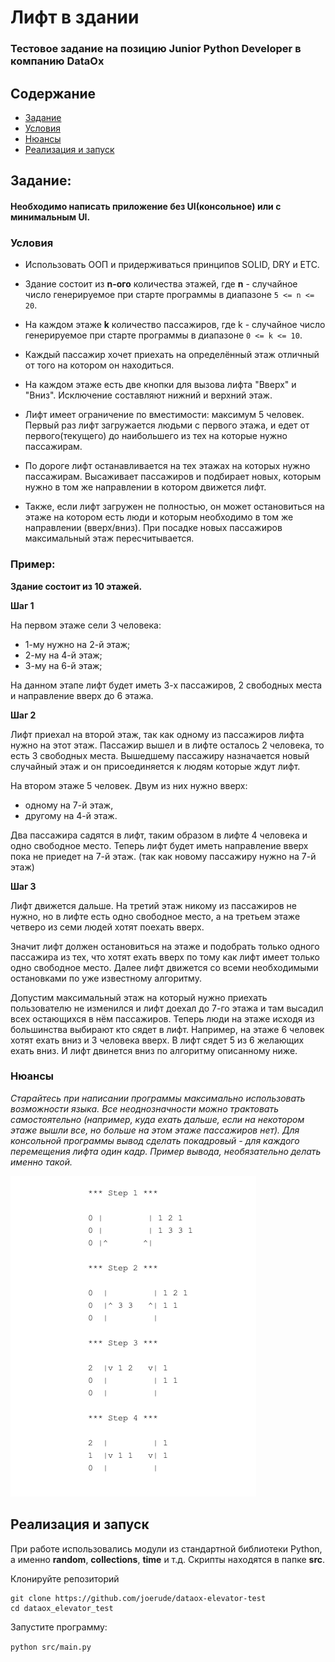 # Лифт в здании

### Тестовое задание на позицию Junior Python Developer в компанию DataOx

## Содержание

- [Задание](#Задание)
- [Условия](#Условия)
- [Нюансы](#Нюансы)
- [Реализация и запуск](#Реализация-и-запуск")

## Задание:

#### Необходимо написать приложение без UI(консольное) или с минимальным UI.

### Условия

* Использовать ООП и придерживаться принципов SOLID, DRY и ETC.

* Здание состоит из **n-ого** количества этажей, где **n** - случайное число генерируемое
  при старте программы в диапазоне `5 <= n <= 20`.

* На каждом этаже **k** количество пассажиров, где k - случайное число генерируемое
  при старте программы в диапазоне `0 <= k <= 10`.

* Каждый пассажир хочет приехать на определённый этаж отличный от того на
  котором он находиться.

* На каждом этаже есть две кнопки для вызова лифта "Вверх" и "Вниз".
  Исключение составляют нижний и верхний этаж.

* Лифт имеет ограничение по вместимости: максимум 5 человек.
  Первый раз лифт загружается людьми с первого этажа, и едет от
  первого(текущего) до наибольшего из тех на которые нужно пассажирам.

* По дороге лифт останавливается на тех этажах на которых нужно пассажирам.
  Высаживает пассажиров и подбирает новых, которым нужно в том же направлении в котором
  движется лифт.

* Также, если лифт загружен не полностью, он может остановиться на этаже
  на котором есть люди и которым необходимо в том же направлении
  (вверх/вниз).
  При посадке новых пассажиров максимальный этаж пересчитывается.

### Пример:

**Здание состоит из 10 этажей.**

<p><b>Шаг 1</b></p>

На первом этаже сели 3 человека:

* 1-му нужно на 2-й этаж;
* 2-му на 4-й этаж;
* 3-му на 6-й этаж;

На данном этапе лифт будет иметь 3-х пассажиров, 2 свободных места и
направление вверх до 6 этажа.

<p><b>Шаг 2</b></p>

Лифт приехал на второй этаж, так как одному из пассажиров
лифта нужно на этот этаж.
Пассажир вышел и в лифте осталось 2 человека, то есть 3 свободных места.
Вышедшему пассажиру назначается новый случайный этаж и
он присоединяется к людям которые ждут лифт.

На втором этаже 5 человек.
Двум из них нужно вверх:

* одному на 7-й этаж,
* другому на 4-й этаж.

Два пассажира садятся в лифт, таким образом в лифте 4 человека и одно свободное
место. Теперь лифт будет иметь направление вверх пока не приедет на 7-й этаж.
(так как новому пассажиру нужно на 7-й этаж)

<p><b>Шаг 3</b></p>
Лифт движется дальше. На третий этаж никому из пассажиров не нужно, но в
лифте есть одно свободное место, а на третьем этаже четверо из семи людей
хотят поехать вверх.

Значит лифт должен остановиться на этаже и подобрать только одного пассажира
из тех, что хотят ехать вверх по тому как лифт имеет только одно свободное место.
Далее лифт движется со всеми необходимыми остановками по уже известному
алгоритму.

Допустим максимальный этаж на который нужно приехать пользователю не
изменился и лифт доехал до 7-го этажа и там высадил всех остающихся в нём
пассажиров. Теперь люди на этаже исходя из большинства выбирают кто сядет в
лифт. Например, на этаже 6 человек хотят ехать вниз и 3 человека вверх. В лифт
сядет 5 из 6 желающих ехать вниз. И лифт двинется вниз по алгоритму
описанному ниже.

### Нюансы

_Старайтесь при написании программы максимально использовать возможности
языка.
Все неоднозначности можно трактовать самостоятельно (например, куда ехать
дальше, если на некотором этаже вышли все, но больше на этом этаже
пассажиров нет).
Для консольной программы вывод сделать покадровый - для каждого
перемещения лифта один кадр.
Пример вывода, необязательно делать именно такой._

<img src="images/example.png" alt="Пример вывода программы">

## Реализация и запуск

При работе использовались модули из cтандартной библиотеки Python,
а именно **random**, **collections**, **time** и т.д.
Скрипты находятся в папке **src**.

Клонируйте репозиторий

```
git clone https://github.com/joerude/dataox-elevator-test
cd dataox_elevator_test
```

Запустите программу:

`python src/main.py`  

